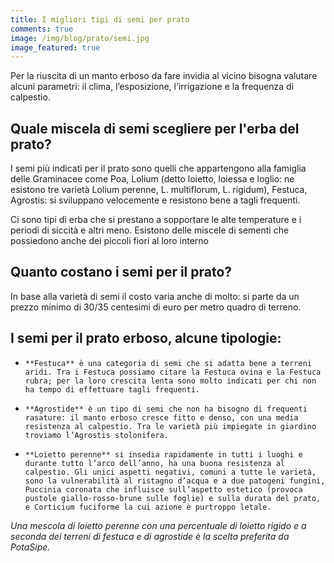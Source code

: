 ```yaml
---
title: I migliori tipi di semi per prato
comments: true
image: /img/blog/prato/semi.jpg
image_featured: true
---
```

Per la riuscita di un manto erboso da fare invidia al vicino bisogna valutare alcuni parametri: il clima, l’esposizione, l’irrigazione e la frequenza di calpestio.

## Quale miscela di semi scegliere per l'erba del prato?

I semi più indicati per il prato sono quelli che appartengono alla famiglia delle Graminacee come Poa, Lolium (detto loietto, loiessa e loglio: ne esistono tre varietà Lolium perenne, L. multiflorum, L. rigidum), Festuca, Agrostis: si sviluppano velocemente e resistono bene a tagli frequenti.

Ci sono tipi di erba che si prestano a sopportare le alte temperature e i periodi di siccità e altri meno. Esistono delle miscele di sementi che possiedono anche dei piccoli fiori al loro interno

## Quanto costano i semi per il prato?

In base alla varietà di semi il costo varia anche di molto: si parte da un prezzo minimo di 30/35 centesimi di euro per metro quadro di terreno.

## I semi per il prato erboso, alcune tipologie:

-     **Festuca** è una categoria di semi che si adatta bene a terreni aridi. Tra i Festuca possiamo citare la Festuca ovina e la Festuca rubra; per la loro crescita lenta sono molto indicati per chi non ha tempo di effettuare tagli frequenti.
-     **Agrostide** è un tipo di semi che non ha bisogno di frequenti rasature: il manto erboso cresce fitto e denso, con una media resistenza al calpestio. Tra le varietà più impiegate in giardino troviamo l’Agrostis stolonifera.
-     **Loietto perenne** si insedia rapidamente in tutti i luoghi e durante tutto l’arco dell’anno, ha una buona resistenza al calpestio. Gli unici aspetti negativi, comuni a tutte le varietà, sono la vulnerabilità al ristagno d’acqua e a due patogeni fungini, Puccinia coronata che influisce sull’aspetto estetico (provoca pustole giallo-rosso-brune sulle foglie) e sulla durata del prato, e Corticium fuciforme la cui azione è purtroppo letale.

*Una mescola di loietto perenne con una percentuale di loietto rigido e a seconda dei terreni di festuca e  di agrostide è la scelta preferita da PotaSipe.*
